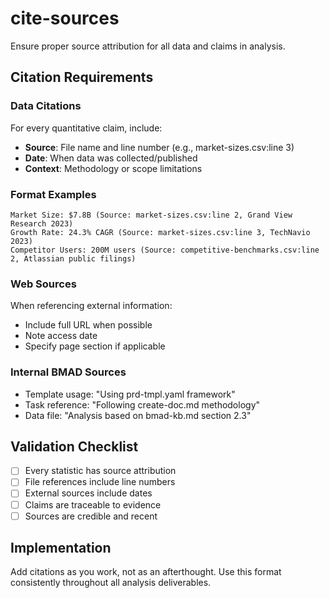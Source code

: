 # cite-sources

Ensure proper source attribution for all data and claims in analysis.

## Citation Requirements

### Data Citations
For every quantitative claim, include:
- **Source**: File name and line number (e.g., market-sizes.csv:line 3)
- **Date**: When data was collected/published
- **Context**: Methodology or scope limitations

### Format Examples
```
Market Size: $7.8B (Source: market-sizes.csv:line 2, Grand View Research 2023)
Growth Rate: 24.3% CAGR (Source: market-sizes.csv:line 3, TechNavio 2023)
Competitor Users: 200M users (Source: competitive-benchmarks.csv:line 2, Atlassian public filings)
```

### Web Sources
When referencing external information:
- Include full URL when possible
- Note access date
- Specify page section if applicable

### Internal BMAD Sources
- Template usage: "Using prd-tmpl.yaml framework"
- Task reference: "Following create-doc.md methodology"
- Data file: "Analysis based on bmad-kb.md section 2.3"

## Validation Checklist
- [ ] Every statistic has source attribution
- [ ] File references include line numbers
- [ ] External sources include dates
- [ ] Claims are traceable to evidence
- [ ] Sources are credible and recent

## Implementation
Add citations as you work, not as an afterthought. Use this format consistently throughout all analysis deliverables.
